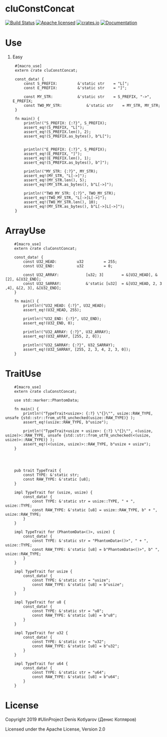 # cluConstConcat
[![Build Status](https://travis-ci.org/clucompany/cluConstConcat.svg?branch=master)](https://travis-ci.org/clucompany/cluConstConcat)
[![Apache licensed](https://img.shields.io/badge/license-Apache%202.0-blue.svg)](./LICENSE)
[![crates.io](http://meritbadge.herokuapp.com/cluConstConcat)](https://crates.io/crates/cluConstConcat)
[![Documentation](https://docs.rs/cluConstConcat/badge.svg)](https://docs.rs/cluConstConcat)

# Use

1. Easy

		#[macro_use]
		extern crate cluConstConcat;

		const_data! {
			const S_PREFIX:			&'static str	= "L[";
			const E_PREFIX:			&'static str 	= "]";
			
			const MY_STR:			&'static str	= S_PREFIX, "->", E_PREFIX;
			const TWO_MY_STR:			&'static str	= MY_STR, MY_STR;
		}

		fn main() {
			println!("S_PREFIX: {:?}", S_PREFIX);
			assert_eq!(S_PREFIX, "L[");
			assert_eq!(S_PREFIX.len(), 2);
			assert_eq!(S_PREFIX.as_bytes(), b"L[");
			
			
			println!("E_PREFIX: {:?}", S_PREFIX);
			assert_eq!(E_PREFIX, "]");
			assert_eq!(E_PREFIX.len(), 1);
			assert_eq!(S_PREFIX.as_bytes(), b"]");
			
			println!("MY_STR: {:?}", MY_STR);
			assert_eq!(MY_STR, "L[->]");
			assert_eq!(MY_STR.len(), 5);
			assert_eq!(MY_STR.as_bytes(), b"L[->]");
			
			println!("TWO_MY_STR: {:?}", TWO_MY_STR);
			assert_eq!(TWO_MY_STR, "L[->]L[->]");
			assert_eq!(TWO_MY_STR.len(), 10);
			assert_eq!(MY_STR.as_bytes(), b"L[->]L[->]");
		}

# ArrayUse


		#[macro_use]
		extern crate cluConstConcat;

		const_data! {
			const U32_HEAD:			u32			= 255;
			const U32_END:			u32			= 0;
			
			const U32_ARRAY:			[u32; 3]		= &[U32_HEAD], &[2], &[U32_END];
			const U32_SARRAY:			&'static [u32]	= &[U32_HEAD, 2, 3 ,4], &[2, 3], &[U32_END];
		}

		fn main() {
			println!("U32_HEAD: {:?}", U32_HEAD);
			assert_eq!(U32_HEAD, 255);
			
			println!("U32_END: {:?}", U32_END);
			assert_eq!(U32_END, 0);
			
			println!("U32_ARRAY: {:?}", U32_ARRAY);
			assert_eq!(U32_ARRAY, [255, 2, 0]);
			
			println!("U32_SARRAY: {:?}", U32_SARRAY);
			assert_eq!(U32_SARRAY, [255, 2, 3, 4, 2, 3, 0]);
		}

# TraitUse

		#[macro_use]
		extern crate cluConstConcat;

		use std::marker::PhantomData;

		fn main() {
			println!("TypeTrait<usize>: {:?} \"{}\"", usize::RAW_TYPE, unsafe {std::str::from_utf8_unchecked(usize::RAW_TYPE)} );
			assert_eq!(usize::RAW_TYPE, b"usize");
			
			println!("TypeTrait<usize + usize>: {:?} \"{}\"", <(usize, usize)>::RAW_TYPE, unsafe {std::str::from_utf8_unchecked(<(usize, usize)>::RAW_TYPE)} );
			assert_eq!(<(usize, usize)>::RAW_TYPE, b"usize + usize");
		}




		pub trait TypeTrait {
			const TYPE: &'static str;
			const RAW_TYPE: &'static [u8];
		}

		impl TypeTrait for (usize, usize) {
			const_data! {
				const TYPE: &'static str = usize::TYPE, " + ", usize::TYPE;
				const RAW_TYPE: &'static [u8] = usize::RAW_TYPE, b" + ", usize::RAW_TYPE;
			}
		}

		impl TypeTrait for (PhantomData<()>, usize) {
			const_data! {
				const TYPE: &'static str = "PhantomData<()>", " + ", usize::TYPE;
				const RAW_TYPE: &'static [u8] = b"PhantomData<()>", b" ", usize::RAW_TYPE;
			}
		}

		impl TypeTrait for usize {
			const_data! {
				const TYPE: &'static str = "usize";
				const RAW_TYPE: &'static [u8] = b"usize";
			}
		}

		impl TypeTrait for u8 {
			const_data! {
				const TYPE: &'static str = "u8";
				const RAW_TYPE: &'static [u8] = b"u8";
			}
		}

		impl TypeTrait for u32 {
			const_data! {
				const TYPE: &'static str = "u32";
				const RAW_TYPE: &'static [u8] = b"u32";
			}
		}

		impl TypeTrait for u64 {
			const_data! {
				const TYPE: &'static str = "u64";
				const RAW_TYPE: &'static [u8] = b"u64";
			}
		}


# License

Copyright 2019 #UlinProject Denis Kotlyarov (Денис Котляров)

Licensed under the Apache License, Version 2.0